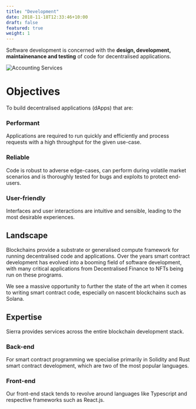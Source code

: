 ```yaml
---
title: "Development"
date: 2018-11-18T12:33:46+10:00
draft: false
featured: true
weight: 1
---
```


Software development is concerned with the **design, development, maintainenance and testing** of code for decentralised applications.

![Accounting Services](https://source.unsplash.com/OqtafYT5kTw)

# Objectives 

To build decentralised applications (dApps) that are:

### Performant

Applications are required to run quickly and efficiently and process requests with a high throughput for the given use-case.

### Reliable

Code is robust to adverse edge-cases, can perform during volatile market scenarios and is thoroughly tested for bugs and exploits to protect end-users.
### User-friendly

Interfaces and user interactions are intuitive and sensible, leading to the most desirable experiences.

## Landscape

Blockchains provide a substrate or generalised compute framework for running decentralised code and applications. Over the years smart contract development has evolved into a booming field of software development, with many critical applications from Decentralised Finance to NFTs being run on these programs.

We see a massive opportunity to further the state of the art when it comes to writing smart contract code, especially on nascent blockchains such as Solana.

## Expertise

Sierra provides services across the entire blockchain development stack. 

### Back-end

For smart contract programming we specialise primarily in Solidity and Rust smart contract development, which are two of the most popular languages. 

### Front-end

Our front-end stack tends to revolve around languages like Typescript and respective frameworks such as React.js.